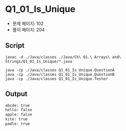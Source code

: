 # Q1_01_Is_Unique

- 문제 페이지: 102
- 풀이 페이지: 204

## Script

```script
javac -d ./Java/classes ./Java/Ch\ 01.\ Arrays\ and\ Strings/Q1_01_Is_Unique/*.java

java -cp ./Java/classes Q1_01_Is_Unique.QuestionA
java -cp ./Java/classes Q1_01_Is_Unique.QuestionB
java -cp ./Java/classes Q1_01_Is_Unique.Tester
```

## Output

```txt
abcde: true
hello: false
apple: false
kite: true
padle: true
```
